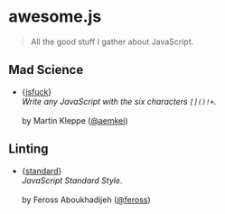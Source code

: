 # awesome.js

> All the good stuff I gather about JavaScript.

## Mad Science

- {[jsfuck](https://github.com/aemkei/jsfuck)}<br>
*Write any JavaScript with the six characters `[]()!+`.*<br><br>by Martin Kleppe ([@aemkei](http://twitter.com/aemkei))

## Linting

- {[standard](https://github.com/feross/standard)}<br>
*JavaScript Standard Style*.<br><br>
by Feross Aboukhadijeh ([@feross](https://twitter.com/feross))
